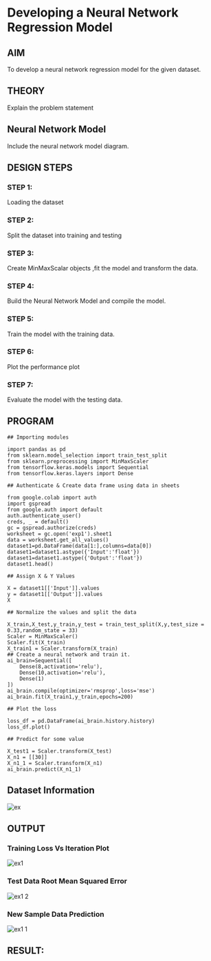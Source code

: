 # Developing a Neural Network Regression Model

## AIM

To develop a neural network regression model for the given dataset.

## THEORY

Explain the problem statement

## Neural Network Model

Include the neural network model diagram.

## DESIGN STEPS

### STEP 1:

Loading the dataset

### STEP 2:

Split the dataset into training and testing

### STEP 3:

Create MinMaxScalar objects ,fit the model and transform the data.

### STEP 4:

Build the Neural Network Model and compile the model.

### STEP 5:

Train the model with the training data.

### STEP 6:

Plot the performance plot

### STEP 7:

Evaluate the model with the testing data.

## PROGRAM

```
## Importing modules

import pandas as pd
from sklearn.model_selection import train_test_split
from sklearn.preprocessing import MinMaxScaler
from tensorflow.keras.models import Sequential
from tensorflow.keras.layers import Dense

## Authenticate & Create data frame using data in sheets

from google.colab import auth
import gspread
from google.auth import default
auth.authenticate_user()
creds, _ = default()
gc = gspread.authorize(creds)
worksheet = gc.open('exp1').sheet1
data = worksheet.get_all_values()
dataset1=pd.DataFrame(data[1:],columns=data[0])
dataset1=dataset1.astype({'Input':'float'})
dataset1=dataset1.astype({'Output':'float'})
dataset1.head()

## Assign X & Y Values

X = dataset1[['Input']].values
y = dataset1[['Output']].values
X

## Normalize the values and split the data

X_train,X_test,y_train,y_test = train_test_split(X,y,test_size = 0.33,random_state = 33)
Scaler = MinMaxScaler()
Scaler.fit(X_train)
X_train1 = Scaler.transform(X_train) 
## Create a neural network and train it.
ai_brain=Sequential([
    Dense(8,activation='relu'),
    Dense(10,activation='relu'),
    Dense(1)
])
ai_brain.compile(optimizer='rmsprop',loss='mse')
ai_brain.fit(X_train1,y_train,epochs=200)

## Plot the loss

loss_df = pd.DataFrame(ai_brain.history.history)
loss_df.plot()

## Predict for some value

X_test1 = Scaler.transform(X_test)
X_n1 = [[30]]
X_n1_1 = Scaler.transform(X_n1)
ai_brain.predict(X_n1_1)

```

## Dataset Information
![ex ](https://github.com/VINUTHNA-2004/basic-nn-model/assets/95067307/7b35d6b3-b6b5-4702-8417-54b2e4c64343)


## OUTPUT

### Training Loss Vs Iteration Plot
![ex1](https://github.com/VINUTHNA-2004/basic-nn-model/assets/95067307/51e69105-c805-49b7-8ba6-77e2a68f0a12)



### Test Data Root Mean Squared Error

![ex1 2](https://github.com/VINUTHNA-2004/basic-nn-model/assets/95067307/f6388d36-08fb-4f5f-b4c0-3555e7169727)

### New Sample Data Prediction
![ex1 1](https://github.com/VINUTHNA-2004/basic-nn-model/assets/95067307/56689ddb-31eb-456f-98be-24fc3025fffe)


## RESULT:

